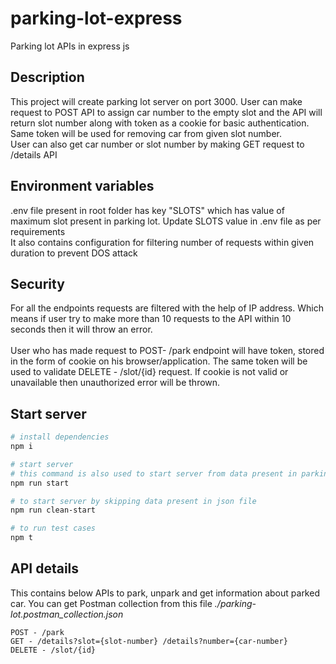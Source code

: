 # parking-lot-express
Parking lot APIs in express js

## Description
This project will create parking lot server on port 3000. User can make request to POST API to assign car number to the empty slot and the API will return slot number along with token as a cookie for basic authentication. Same token will be used for removing car from given slot number. <br>
User can also get car number or slot number by making GET request to /details API<br>

## Environment variables
.env file present in root folder has key "SLOTS" which has value of maximum slot present in parking lot.
Update SLOTS value in .env file as per requirements<br>
It also contains configuration for filtering number of requests within given duration to prevent DOS attack

## Security
For all the endpoints requests are filtered with the help of IP address. Which means if user try to make more than 10 requests to the API within 10 seconds then it will throw an error.<br><br>
User who has made request to POST- /park endpoint will have token, stored in the form of cookie on his browser/application. The same token will be used to validate DELETE - /slot/{id} request. If cookie is not valid or unavailable then unauthorized error will be thrown.

## Start server
``` bash
# install dependencies
npm i
```

``` bash
# start server
# this command is also used to start server from data present in parking.json
npm run start
```

``` bash
# to start server by skipping data present in json file
npm run clean-start
```

``` bash
# to run test cases
npm t
```


## API details
This contains below APIs to park, unpark and get information about parked car. You can get Postman collection from this file *./parking-lot.postman_collection.json*
```API
POST - /park 
GET - /details?slot={slot-number} /details?number={car-number} 
DELETE - /slot/{id}
```
